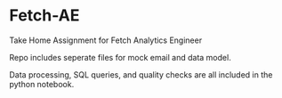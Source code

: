 # Fetch-AE
Take Home Assignment for Fetch Analytics Engineer

Repo includes seperate files for mock email and data model.

Data processing, SQL queries, and quality checks are all included in the python notebook.
